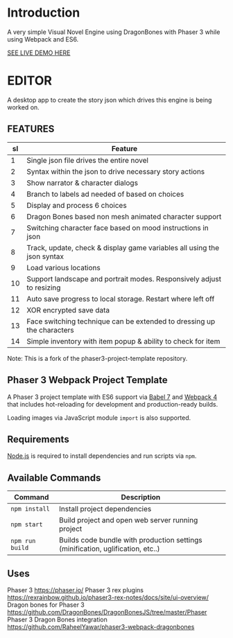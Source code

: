 # Introduction
A very simple Visual Novel Engine using DragonBones with Phaser 3 while using Webpack and ES6.

[SEE LIVE DEMO HERE](https://juwalbose.github.io/phaser3_visualnovelengine/)

# EDITOR
A desktop app to create the story json which drives this engine is being worked on.

## FEATURES

| sl | Feature |
|---------|-------------|
|1| Single json file drives the entire novel |
|2| Syntax within the json to drive necessary story actions |
|3| Show narrator & character dialogs |
|4| Branch to labels ad needed of based on choices |
|5| Display and process 6 choices |
|6| Dragon Bones based non mesh animated character support |
|7| Switching character face based on mood instructions in json |
|8| Track, update, check & display game variables all using the json syntax |
|9| Load various locations |
|10| Support landscape and portrait modes. Responsively adjust to resizing |
|11| Auto save progress to local storage. Restart where left off |
|12| XOR encrypted save data |
|13| Face switching technique can be extended to dressing up the characters |
|14| Simple inventory with item popup & ability to check for item |

Note: This is a fork of the phaser3-project-template repository.
## Phaser 3 Webpack Project Template

A Phaser 3 project template with ES6 support via [Babel 7](https://babeljs.io/) and [Webpack 4](https://webpack.js.org/)
that includes hot-reloading for development and production-ready builds.

Loading images via JavaScript module `import` is also supported.

## Requirements

[Node.js](https://nodejs.org) is required to install dependencies and run scripts via `npm`.

## Available Commands

| Command | Description |
|---------|-------------|
| `npm install` | Install project dependencies |
| `npm start` | Build project and open web server running project |
| `npm run build` | Builds code bundle with production settings (minification, uglification, etc..) |

## Uses

Phaser 3 https://phaser.io/
Phaser 3 rex plugins https://rexrainbow.github.io/phaser3-rex-notes/docs/site/ui-overview/
Dragon bones for Phaser 3 https://github.com/DragonBones/DragonBonesJS/tree/master/Phaser
Phaser 3 Dragon Bones integration https://github.com/RaheelYawar/phaser3-webpack-dragonbones 